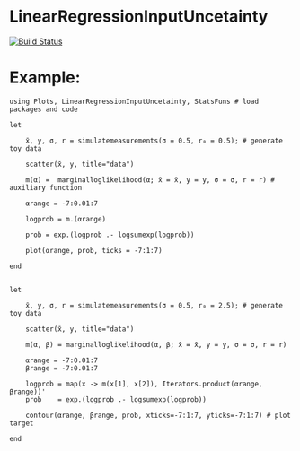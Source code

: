 # LinearRegressionInputUncetainty

[![Build Status](https://github.com/ngiann/LinearRegressionInputUncetainty.jl/actions/workflows/CI.yml/badge.svg?branch=main)](https://github.com/ngiann/LinearRegressionInputUncetainty.jl/actions/workflows/CI.yml?query=branch%3Amain)


# Example:

```
using Plots, LinearRegressionInputUncetainty, StatsFuns # load packages and code

let 

    x̄, y, σ, r = simulatemeasurements(σ = 0.5, r₀ = 0.5); # generate toy data
    
    scatter(x̄, y, title="data")

    m(α) =  marginalloglikelihood(α; x̄ = x̄, y = y, σ = σ, r = r) # auxiliary function

    αrange = -7:0.01:7

    logprob = m.(αrange)

    prob = exp.(logprob .- logsumexp(logprob))

    plot(αrange, prob, ticks = -7:1:7)
    
end


let 

    x̄, y, σ, r = simulatemeasurements(σ = 0.5, r₀ = 2.5); # generate toy data
    
    scatter(x̄, y, title="data")

    m(α, β) = marginalloglikelihood(α, β; x̄ = x̄, y = y, σ = σ, r = r)

    αrange = -7:0.01:7
    βrange = -7:0.01:7

    logprob = map(x -> m(x[1], x[2]), Iterators.product(αrange, βrange))'
    prob    = exp.(logprob .- logsumexp(logprob))

    contour(αrange, βrange, prob, xticks=-7:1:7, yticks=-7:1:7) # plot target

end
```
